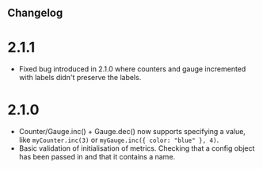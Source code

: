## Changelog

# 2.1.1

- Fixed bug introduced in 2.1.0 where counters and gauge incremented with labels didn't preserve the labels.

# 2.1.0

- Counter/Gauge.inc() + Gauge.dec() now supports specifying a value, like `myCounter.inc(3)` or `myGauge.inc({ color: "blue" }, 4)`.
- Basic validation of initialisation of metrics. Checking that a config object has been passed in and that it contains a name.
